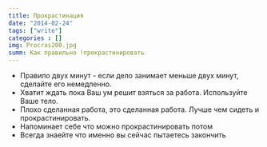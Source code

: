 ```yaml
---
title: Прокрастинация
date: "2014-02-24"
tags: ["write"]
categories : []
img: Procras200.jpg
summ: Как правильно !прокрастинировать
--- 
```


+	Правило двух минут - если дело занимает меньше двух минут, сделайте его немедленно. 
+	Хватит ждать пока Ваш ум решит взяться за работа. Используйте Ваше тело. 
+	Плохо сделанная работа, это сделанная работа. Лучше чем сидеть и прокрастинировать.  
+	Напоминает себе что можно прокрастинировать потом
+	Всегда знаейте что именно вы сейчас пытаетесь закончить
